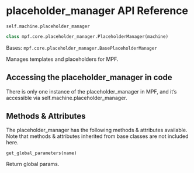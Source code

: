 # placeholder_manager API Reference

`self.machine.placeholder_manager`

``` python
class mpf.core.placeholder_manager.PlaceholderManager(machine)
```

Bases: `mpf.core.placeholder_manager.BasePlaceholderManager`

Manages templates and placeholders for MPF.

## Accessing the placeholder_manager in code

There is only one instance of the placeholder_manager in MPF, and it’s accessible via self.machine.placeholder_manager.

## Methods & Attributes

The placeholder_manager has the following methods & attributes available. Note that methods & attributes inherited from base classes are not included here.

`get_global_parameters(name)`

Return global params.
